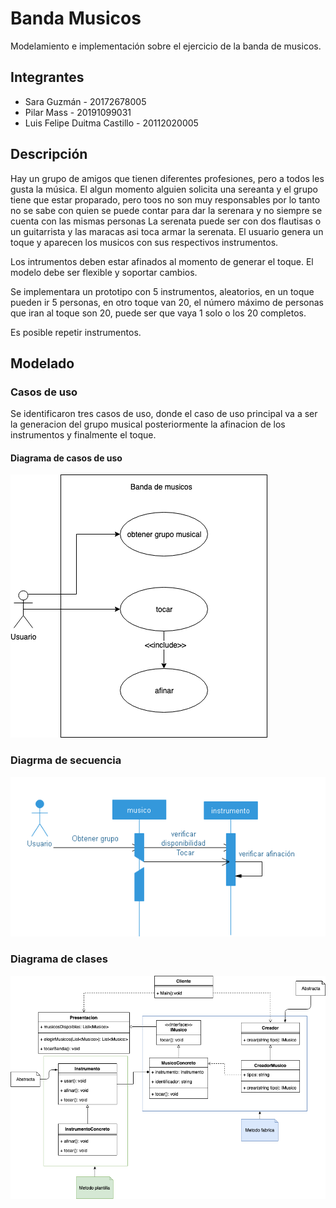 # Banda Musicos

Modelamiento e implementación sobre el ejercicio de la banda de musicos.

## Integrantes

- Sara Guzmán - 20172678005
- Pilar Mass - 20191099031
- Luis Felipe Duitma Castillo - 20112020005

## Descripción
Hay un grupo de amigos que tienen diferentes profesiones, pero a todos les gusta la música. El algun momento alguien solicita una sereanta y el grupo tiene que estar proparado, pero toos no son muy responsables por lo tanto no se sabe con quien se puede contar para dar la serenara y no siempre se cuenta con las mismas personas  La serenata puede ser con dos flautisas o un guitarrista y las maracas  asi toca armar la serenata.
El usuario genera un toque y aparecen los musicos con sus respectivos instrumentos.

Los intrumentos deben estar afinados al momento de generar el toque.
El modelo debe ser flexible y soportar cambios.

Se implementara un prototipo con 5 instrumentos, aleatorios, en un toque pueden ir 5 personas, en otro toque van 20, el número máximo de personas que iran al toque son 20, puede ser que vaya 1 solo o los 20 completos.

Es posible repetir instrumentos.

## Modelado
### Casos de uso
Se identificaron tres casos de uso, donde el caso de uso principal va a ser la generacion del grupo musical posteriormente la afinacion de los instrumentos y finalmente el toque.
#### Diagrama de casos de uso

![Diagrama casos de uso](caso%20de%20uso.png?raw=true "caso de uso")

### Diagrma de secuencia
![Diagrama de secuencia](diagrama%20secuencia.PNG?raw=true "Diagrama de secuencia")
### Diagrama de clases
![Diagrama de clases](Diagrama%20de%20clases.png?raw=true "Diagrama de clases")
